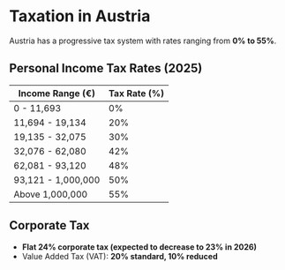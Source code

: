 # Taxation in Austria
Austria has a progressive tax system with rates ranging from **0% to 55%**. 

## Personal Income Tax Rates (2025)
| Income Range (€) | Tax Rate (%) |
|------------------|-------------|
| 0 - 11,693      | 0%          |
| 11,694 - 19,134 | 20%         |
| 19,135 - 32,075 | 30%         |
| 32,076 - 62,080 | 42%         |
| 62,081 - 93,120 | 48%         |
| 93,121 - 1,000,000 | 50%      |
| Above 1,000,000  | 55%         |

## Corporate Tax  
- **Flat 24% corporate tax (expected to decrease to 23% in 2026)**  
- Value Added Tax (VAT): **20% standard, 10% reduced**  
